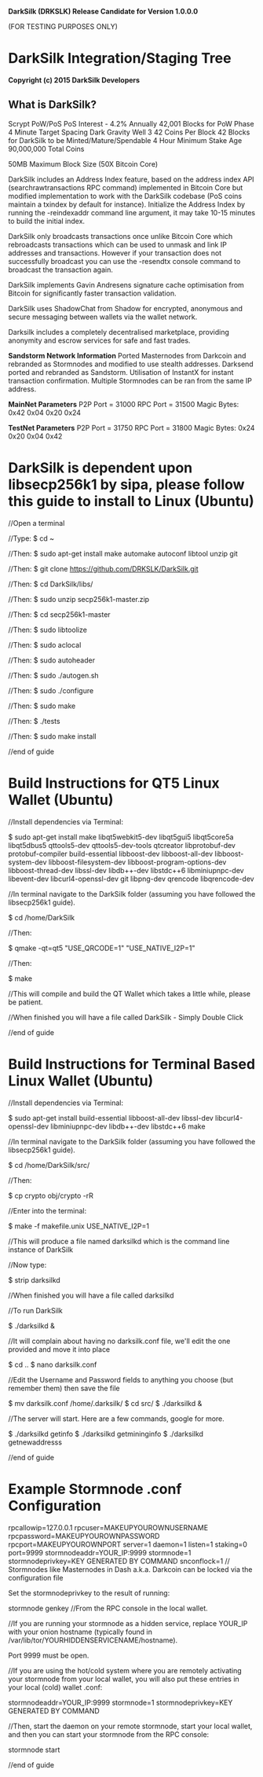 **DarkSilk (DRKSLK) Release Candidate for Version 1.0.0.0**

(FOR TESTING PURPOSES ONLY)

DarkSilk Integration/Staging Tree
================================

**Copyright (c) 2015 DarkSilk Developers**

What is DarkSilk?
----------------
Scrypt
PoW/PoS
PoS Interest - 4.2% Annually
42,001 Blocks for PoW Phase
4 Minute Target Spacing
Dark Gravity Well 3
42 Coins Per Block
42 Blocks for DarkSilk to be Minted/Mature/Spendable
4 Hour Minimum Stake Age
90,000,000 Total Coins

50MB Maximum Block Size (50X Bitcoin Core)


DarkSilk includes an Address Index feature, based on the address index API (searchrawtransactions RPC command) implemented in Bitcoin Core but modified implementation to work with the DarkSilk codebase (PoS coins maintain a txindex by default for instance).
Initialize the Address Index by running the -reindexaddr command line argument, it may take 10-15 minutes to build the initial index.

DarkSilk only broadcasts transactions once unlike Bitcoin Core which rebroadcasts transactions which can be used to unmask and link IP addresses and transactions. 
However if your transaction does not successfully broadcast you can use the -resendtx console command to broadcast the transaction again.

DarkSilk implements Gavin Andresens signature cache optimisation from Bitcoin for significantly faster transaction validation.

DarkSilk uses ShadowChat from Shadow for encrypted, anonymous and secure messaging between wallets via the wallet network.

Darksilk includes a completely decentralised marketplace, providing anonymity and escrow services for safe and fast trades.


**Sandstorm Network Information**
Ported Masternodes from Darkcoin and rebranded as Stormnodes and modified to use stealth addresses.
Darksend ported and rebranded as Sandstorm.
Utilisation of InstantX for instant transaction confirmation.
Multiple Stormnodes can be ran from the same IP address.


**MainNet Parameters**
P2P Port = 31000
RPC Port = 31500
Magic Bytes: 0x42 0x04 0x20 0x24



**TestNet Parameters**
P2P Port = 31750
RPC Port = 31800
Magic Bytes: 0x24 0x20 0x04 0x42


DarkSilk is dependent upon libsecp256k1 by sipa, please follow this guide to install to Linux (Ubuntu)
======================================================================================================
//Open a terminal

//Type:
$ cd ~

//Then:
$ sudo apt-get install make automake autoconf libtool unzip git

//Then:
$ git clone https://github.com/DRKSLK/DarkSilk.git

//Then:
$ cd DarkSilk/libs/

//Then:
$ sudo unzip secp256k1-master.zip

//Then:
$ cd secp256k1-master

//Then:
$ sudo libtoolize

//Then:
$ sudo aclocal

//Then:
$ sudo autoheader

//Then:
$ sudo ./autogen.sh

//Then:
$ sudo ./configure

//Then:
$ sudo make

//Then:
$ ./tests

//Then:
$ sudo make install


//end of guide


Build Instructions for QT5 Linux Wallet (Ubuntu)
================================================
//Install dependencies via Terminal:

$ sudo apt-get install make libqt5webkit5-dev libqt5gui5 libqt5core5a libqt5dbus5 qttools5-dev qttools5-dev-tools qtcreator libprotobuf-dev protobuf-compiler build-essential libboost-dev libboost-all-dev libboost-system-dev libboost-filesystem-dev libboost-program-options-dev libboost-thread-dev libssl-dev libdb++-dev libstdc++6 libminiupnpc-dev libevent-dev libcurl4-openssl-dev git libpng-dev qrencode libqrencode-dev

//In terminal navigate to the DarkSilk folder (assuming you have followed the libsecp256k1 guide).

$ cd /home/DarkSilk

//Then:

$ qmake -qt=qt5 "USE_QRCODE=1" "USE_NATIVE_I2P=1"

//Then:

$ make

//This will compile and build the QT Wallet which takes a little while, please be patient.

//When finished you will have a file called DarkSilk - Simply Double Click


//end of guide


Build Instructions for Terminal Based Linux Wallet (Ubuntu)
===========================================================
//Install dependencies via Terminal:

$ sudo apt-get install build-essential libboost-all-dev libssl-dev libcurl4-openssl-dev libminiupnpc-dev libdb++-dev libstdc++6 make 

//In terminal navigate to the DarkSilk folder (assuming you have followed the libsecp256k1 guide).

$ cd /home/DarkSilk/src/

//Then:

$ cp crypto obj/crypto -rR

//Enter into the terminal:

$ make -f makefile.unix USE_NATIVE_I2P=1

//This will produce a file named darksilkd which is the command line instance of DarkSilk

//Now type:

$ strip darksilkd

//When finished you will have a file called darksilkd

//To run DarkSilk

$ ./darksilkd & 

//It will complain about having no darksilk.conf file, we'll edit the one provided and move it into place

$ cd ..
$ nano darksilk.conf

//Edit the Username and Password fields to anything you choose (but remember them) then save the file

$ mv darksilk.conf /home/.darksilk/
$ cd src/
$ ./darksilkd &

//The server will start. Here are a few commands, google for more.

$ ./darksilkd getinfo
$ ./darksilkd getmininginfo
$ ./darksilkd getnewaddresss


//end of guide


Example Stormnode .conf Configuration
===================================================

rpcallowip=127.0.0.1
rpcuser=MAKEUPYOUROWNUSERNAME
rpcpassword=MAKEUPYOUROWNPASSWORD
rpcport=MAKEUPYOUROWNPORT
server=1
daemon=1
listen=1
staking=0
port=9999
stormnodeaddr=YOUR_IP:9999
stormnode=1
stormnodeprivkey=KEY GENERATED BY COMMAND
snconflock=1 // Stormnodes like Masternodes in Dash a.k.a. Darkcoin can be locked via the configuration file 


Set the stormnodeprivkey to the result of running:

stormnode genkey
//From the RPC console in the local wallet.

//If you are running your stormnode as a hidden service, replace YOUR_IP with your onion hostname (typically found in /var/lib/tor/YOURHIDDENSERVICENAME/hostname).

Port 9999 must be open.

//If you are using the hot/cold system where you are remotely activating your stormnode from your local wallet, you will also put these entries in your local (cold) wallet .conf:

stormnodeaddr=YOUR_IP:9999
stormnode=1
stormnodeprivkey=KEY GENERATED BY COMMAND

//Then, start the daemon on your remote stormnode, start your local wallet, and then you can start your stormnode from the RPC console:

stormnode start


//end of guide
